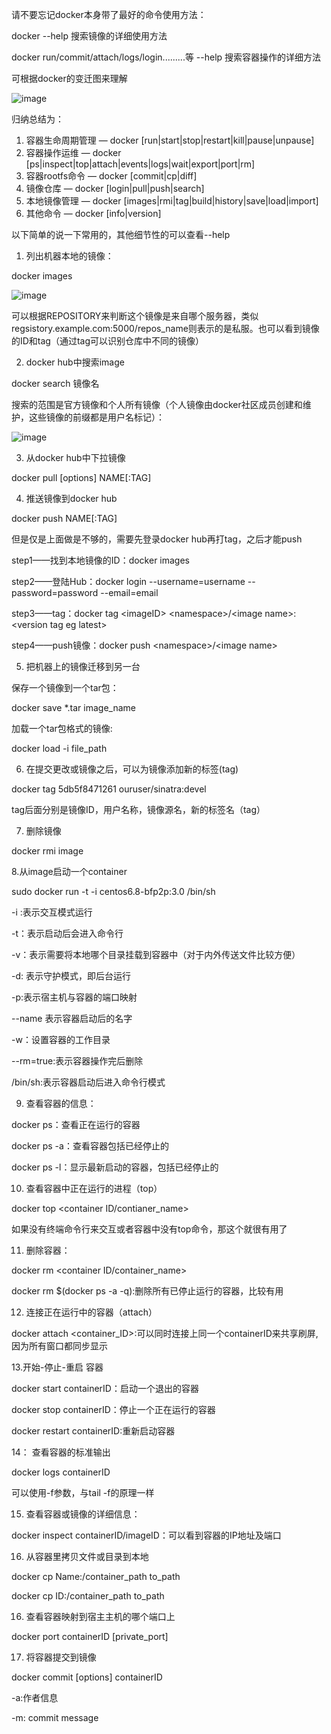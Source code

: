 请不要忘记docker本身带了最好的命令使用方法：

docker --help    搜索镜像的详细使用方法

docker run/commit/attach/logs/login.........等 --help   搜索容器操作的详细方法

可根据docker的变迁图来理解

 ![image]()

归纳总结为：

1. 容器生命周期管理 — docker [run|start|stop|restart|kill|pause|unpause]
2. 容器操作运维 — docker [ps|inspect|top|attach|events|logs|wait|export|port|rm]
3. 容器rootfs命令 — docker [commit|cp|diff]
4. 镜像仓库 — docker [login|pull|push|search]
5. 本地镜像管理 — docker [images|rmi|tag|build|history|save|load|import]
6. 其他命令 — docker [info|version]

以下简单的说一下常用的，其他细节性的可以查看--help

1. 列出机器本地的镜像：

docker images

 ![image]()

可以根据REPOSITORY来判断这个镜像是来自哪个服务器，类似regsistory.example.com:5000/repos\_name则表示的是私服。也可以看到镜像的ID和tag（通过tag可以识别仓库中不同的镜像）

2. docker hub中搜索image

docker search 镜像名

搜索的范围是官方镜像和个人所有镜像（个人镜像由docker社区成员创建和维护，这些镜像的前缀都是用户名标记）：

 ![image]()

3. 从docker hub中下拉镜像

docker pull [options] NAME[:TAG]

4. 推送镜像到docker hub

docker push NAME[:TAG]

但是仅是上面做是不够的，需要先登录docker hub再打tag，之后才能push

step1——找到本地镜像的ID：docker images

step2——登陆Hub：docker login --username=username --password=password --email=email

step3——tag：docker tag &lt;imageID&gt; &lt;namespace&gt;/&lt;image name&gt;:&lt;version tag eg latest&gt;

step4——push镜像：docker push &lt;namespace&gt;/&lt;image name&gt;

5. 把机器上的镜像迁移到另一台

保存一个镜像到一个tar包：

docker save \*.tar  image\_name

加载一个tar包格式的镜像:

docker load -i file\_path

6. 在提交更改或镜像之后，可以为镜像添加新的标签(tag)

docker tag 5db5f8471261 ouruser/sinatra:devel

tag后面分别是镜像ID，用户名称，镜像源名，新的标签名（tag）

7. 删除镜像

docker rmi image

8.从image启动一个container

sudo docker run -t -i centos6.8-bfp2p:3.0   /bin/sh

-i :表示交互模式运行

-t：表示启动后会进入命令行

-v：表示需要将本地哪个目录挂载到容器中（对于内外传送文件比较方便）

-d: 表示守护模式，即后台运行

-p:表示宿主机与容器的端口映射

--name 表示容器启动后的名字

-w：设置容器的工作目录

--rm=true:表示容器操作完后删除

/bin/sh:表示容器启动后进入命令行模式

9. 查看容器的信息：

docker ps：查看正在运行的容器

docker ps -a：查看容器包括已经停止的

docker ps -l：显示最新启动的容器，包括已经停止的

10. 查看容器中正在运行的进程（top）

docker top &lt;container ID/contianer\_name&gt;

如果没有终端命令行来交互或者容器中没有top命令，那这个就很有用了

11. 删除容器：

docker rm &lt;container ID/container\_name&gt;

docker rm $(docker ps -a -q):删除所有已停止运行的容器，比较有用

12. 连接正在运行中的容器（attach）

docker attach &lt;container\_ID&gt;:可以同时连接上同一个containerID来共享刷屏,因为所有窗口都同步显示

13.开始-停止-重启 容器

docker start containerID：启动一个退出的容器

docker stop containerID：停止一个正在运行的容器

docker restart containerID:重新启动容器

14： 查看容器的标准输出

docker logs containerID

可以使用-f参数，与tail -f的原理一样

15. 查看容器或镜像的详细信息：

docker inspect containerID/imageID：可以看到容器的IP地址及端口

16. 从容器里拷贝文件或目录到本地

docker cp Name:/container\_path to\_path

docker cp ID:/container\_path to\_path

16. 查看容器映射到宿主主机的哪个端口上

docker port containerID [private\_port]

17. 将容器提交到镜像

docker commit [options] containerID

-a:作者信息

-m: commit message
